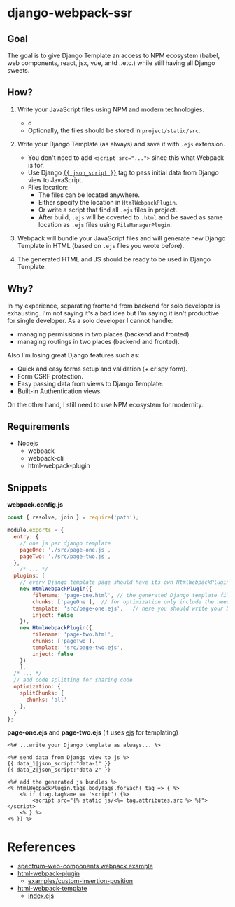 # django-webpack-ssr

## Goal 

The goal is to give Django Template an access to NPM ecosystem (babel, web components, react, jsx, vue, antd ..etc.)  while still having all Django sweets. 

## How?

1. Write your JavaScript files using NPM and modern technologies.
   - d
   - Optionally, the files should be stored in `project/static/src`.

2. Write your Django Template (as always) and save it with `.ejs` extension.
   - You don't need to add `<script src="...">` since this what Webpack is for.
   - Use Django [`{{ json_script }}`](https://docs.djangoproject.com/en/3.1/ref/templates/builtins/#json-script) tag to pass initial data from Django view to JavaScript.
   - Files location:
     - The files can be located anywhere.
     - Either specify the location in `HtmlWebpackPlugin`. 
     - Or write a script that find all `.ejs` files in project.
     - After build, `.ejs` will be coverted to `.html` and be saved as same location as `.ejs` files using `FileManagerPlugin`. 

3. Webpack will bundle your JavaScript files and will generate new Django Template in HTML (based on `.ejs` files  you wrote before).

4. The generated HTML and JS should be ready to be used in Django Template.

## Why?

In my experience, separating frontend from backend for solo developer is exhausting. I'm not saying it's a bad idea but I'm saying it isn't productive for single developer. As a solo developer I cannot handle:

- managing permissions in two places (backend and fronted).
- managing routings in two places (backend and fronted).

Also I'm losing great Django features such as:

- Quick and easy forms setup and validation (+ crispy form). 
- Form CSRF protection. 
- Easy passing data from views to Django Template.
- Built-in Authentication views.

On the other hand, I still need to use NPM ecosystem for modernity.

## Requirements

- Nodejs
  - webpack
  - webpack-cli
  - html-webpack-plugin

## Snippets

**webpack.config.js**

```js
const { resolve, join } = require('path');

module.exports = {
  entry: {
    // one js per django template
    pageOne: './src/page-one.js',
    pageTwo: './src/page-two.js',
  },
	/* ... */
  plugins: [
  	// every Django template page should have its own HtmlWebpackPlugin
    new HtmlWebpackPlugin({
        filename: 'page-one.html', // the generated Django template file name
        chunks: ['pageOne'],  // for optimization only include the needed entry (bundles)
        template: 'src/page-one.ejs',	// here you should write your Django template which will be used to generate the actual django template (page-one.html)
        inject: false
    }),
    new HtmlWebpackPlugin({
        filename: 'page-two.html',
        chunks: ['pageTwo'],
        template: 'src/page-two.ejs',
        inject: false
    })
	],
  /* ... */
  // add code splitting for sharing code
  optimization: {
    splitChunks: {
      chunks: 'all'
    },
  }
};
```

**page-one.ejs** and **page-two.ejs** (it uses [ejs](https://ejs.co/#docs) for templating)

```ejs
<%# ...write your Django template as always... %>

<%# send data from Django view to js %>
{{ data_1|json_script:"data-1" }}
{{ data_2|json_script:"data-2" }}

<%# add the generated js bundles %>
<% htmlWebpackPlugin.tags.bodyTags.forEach( tag => { %> 
    <% if (tag.tagName == 'script') {%> 
        <script src="{% static js/<%= tag.attributes.src %> %}"></script>
    <% } %> 
<% }) %> 
```

# References

- [spectrum-web-components webpack example](https://github.com/adobe/spectrum-web-components/tree/main/projects/example-project-webpack)
- [html-webpack-plugin](https://github.com/jantimon/html-webpack-plugin)
  - [examples/custom-insertion-position](https://github.com/jantimon/html-webpack-plugin/tree/master/examples/custom-insertion-position)
- [html-webpack-template](https://github.com/jaketrent/html-webpack-template)
  - [index.ejs](https://github.com/jaketrent/html-webpack-template/blob/master/index.ejs)
